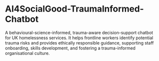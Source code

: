 # AI4SocialGood-TraumaInformed-Chatbot
A behavioural-science-informed, trauma-aware decision-support chatbot for UK homelessness services. It helps frontline workers identify potential trauma risks and provides ethically responsible guidance, supporting staff onboarding, skills development, and fostering a trauma-informed organisational culture.
